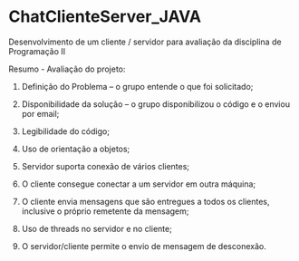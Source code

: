 # ChatClienteServer_JAVA
Desenvolvimento de um cliente / servidor para avaliação da disciplina de Programação II

Resumo - Avaliação do projeto: 

1. Definição do Problema – o grupo entende o que foi solicitado;

2. Disponibilidade da solução – o grupo disponibilizou o código e o enviou por email;

3. Legibilidade do código;

4. Uso de orientação a objetos;

5. Servidor suporta conexão de vários clientes;

6. O cliente consegue conectar a um servidor em outra máquina;

7. O cliente envia mensagens que são entregues a todos os clientes, inclusive o próprio remetente da mensagem;

8. Uso de threads no servidor e no cliente;

9. O servidor/cliente permite o envio de mensagem de desconexão.
